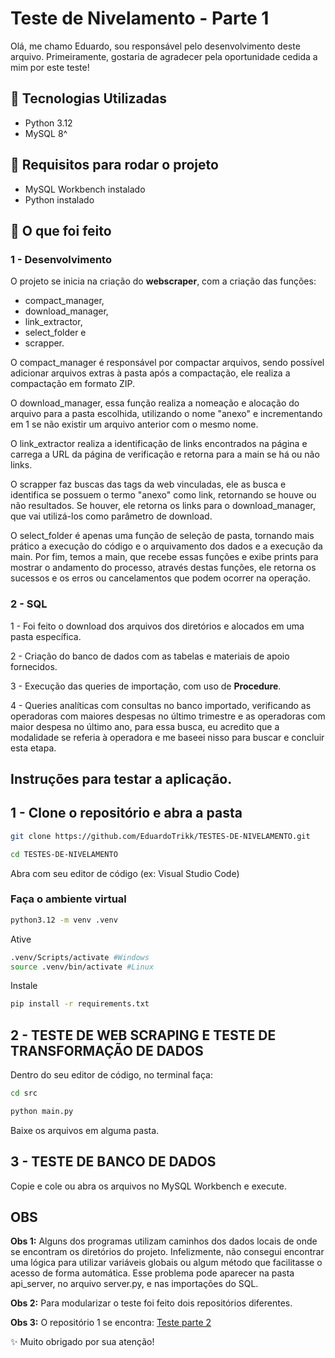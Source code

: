 # Teste de Nivelamento - Parte 1
Olá, me chamo Eduardo, sou responsável pelo desenvolvimento deste arquivo.
Primeiramente, gostaria de agradecer pela oportunidade cedida a mim por este teste!

## 📣 Tecnologias Utilizadas
- Python 3.12
- MySQL 8^

## 📣 Requisitos para rodar o projeto
- MySQL Workbench instalado
- Python instalado
  
## 📣 O que foi feito
### 1 - Desenvolvimento

O projeto se inicia na criação do **webscraper**, com a criação das funções: 
- compact_manager,
- download_manager,
- link_extractor,
- select_folder e
- scrapper.

O compact_manager é responsável por compactar arquivos, sendo possível adicionar arquivos extras à pasta após a compactação, ele realiza a compactação em formato ZIP.

O download_manager, essa função realiza a nomeação e alocação do arquivo para a pasta escolhida, utilizando o nome "anexo" e incrementando em 1 se não existir um arquivo anterior com o mesmo nome.

O link_extractor realiza a identificação de links encontrados na página e carrega a URL da página de verificação e retorna para a main se há ou não links.

O scrapper faz buscas das tags <a> da web vinculadas, ele as busca e identifica se possuem o termo "anexo" como link, retornando se houve ou não resultados. Se houver, ele retorna os links para o download_manager, que vai utilizá-los como parâmetro de download.

O select_folder é apenas uma função de seleção de pasta, tornando mais prático a execução do código e o arquivamento dos dados e a execução da main.
Por fim, temos a main, que recebe essas funções e exibe prints para mostrar o andamento do processo, através destas funções, ele retorna os sucessos e os erros ou cancelamentos que podem ocorrer na operação.

### 2 - SQL
 
1 - Foi feito o download dos arquivos dos diretórios e alocados em uma pasta específica. 

2 - Criação do banco de dados com as tabelas e materiais de apoio fornecidos. 

3 - Execução das queries de importação, com uso de **Procedure**.

4 - Queries analíticas com consultas no banco importado, verificando as operadoras com maiores despesas no último trimestre e as operadoras com maior despesa no último ano, para essa busca, eu acredito que a modalidade se referia à operadora e me baseei nisso para buscar e concluir esta etapa.


## Instruções para testar a aplicação.

## 1 - Clone o repositório e abra a pasta

```bash
git clone https://github.com/EduardoTrikk/TESTES-DE-NIVELAMENTO.git
```
```bash
cd TESTES-DE-NIVELAMENTO
```
Abra com seu editor de código (ex: Visual Studio Code)

### Faça o ambiente virtual
```bash
python3.12 -m venv .venv
```
Ative
```bash
.venv/Scripts/activate #Windows
source .venv/bin/activate #Linux
```
Instale 
```bash
pip install -r requirements.txt
```


## 2 - TESTE DE WEB SCRAPING E TESTE DE TRANSFORMAÇÃO DE DADOS

Dentro do seu editor de código, no terminal faça:
```bash
cd src
```
```bash
python main.py
```
Baixe os arquivos em alguma pasta.

## 3 - TESTE DE BANCO DE DADOS

Copie e cole ou abra os arquivos no MySQL Workbench e execute.

## OBS
**Obs 1:** Alguns dos programas utilizam caminhos dos dados locais de onde se encontram os diretórios do projeto. Infelizmente, não consegui encontrar uma lógica para utilizar variáveis globais ou algum método que facilitasse o acesso de forma automática. Esse problema pode aparecer na pasta api_server, no arquivo server.py, e nas importações do SQL.

**Obs 2:** Para modularizar o teste foi feito dois repositórios diferentes.

**Obs 3:** O repositório 1 se encontra: [Teste parte 2](https://github.com/EduardoTrikk/TESTES-DE-NIVELAMENTO-API/tree/master)

✨ Muito obrigado por sua atenção!
